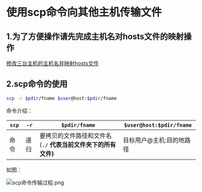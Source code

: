 # 使用scp命令向其他主机传输文件

## 1.为了方便操作请先完成主机名对hosts文件的映射操作

[修改三台主机的主机名并映射hosts文件](修改三台主机的主机名并映射hosts文件.md) 

## 2.scp命令的使用

```bash
scp -r $pdir/fname $user@host:$pdir/fname
```

命令介绍：

| `scp` | `-r` | `$pdir/fname` | `$user@host:$pdir/fname` |
| --- | --- | --- | --- |
| 命令 | 递归 | 要拷贝的文件路径和文件名(**`./` 代表当前文件夹下的所有文件)** | 目标用户@主机:目的地路径 |

如图：

![scp命令传输过程.png](scp命令传输过程.png)